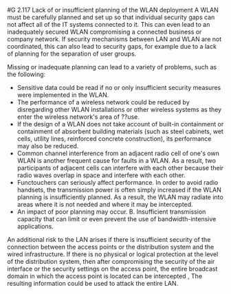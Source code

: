 #G 2.117 Lack of or insufficient planning of the WLAN deployment
A WLAN must be carefully planned and set up so that individual security gaps can not affect all of the IT systems connected to it. This can even lead to an inadequately secured WLAN compromising a connected business or company network. If security mechanisms between LAN and WLAN are not coordinated, this can also lead to security gaps, for example due to a lack of planning for the separation of user groups.

Missing or inadequate planning can lead to a variety of problems, such as the following:

* Sensitive data could be read if no or only insufficient security measures were implemented in the WLAN.
* The performance of a wireless network could be reduced by disregarding other WLAN installations or other wireless systems as they enter the wireless network's area of ??use.
* If the design of a WLAN does not take account of built-in containment or containment of absorbent building materials (such as steel cabinets, wet cells, utility lines, reinforced concrete construction), its performance may also be reduced.
* Common channel interference from an adjacent radio cell of one's own WLAN is another frequent cause for faults in a WLAN. As a result, two participants of adjacent cells can interfere with each other because their radio waves overlap in space and interfere with each other.
* Functouchers can seriously affect performance. In order to avoid radio handsets, the transmission power is often simply increased if the WLAN planning is insufficiently planned. As a result, the WLAN may radiate into areas where it is not needed and where it may be intercepted.
* An impact of poor planning may occur. B. Insufficient transmission capacity that can limit or even prevent the use of bandwidth-intensive applications.


An additional risk to the LAN arises if there is insufficient security of the connection between the access points or the distribution system and the wired infrastructure. If there is no physical or logical protection at the level of the distribution system, then after compromising the security of the air interface or the security settings on the access point, the entire broadcast domain in which the access point is located can be intercepted , The resulting information could be used to attack the entire LAN.



